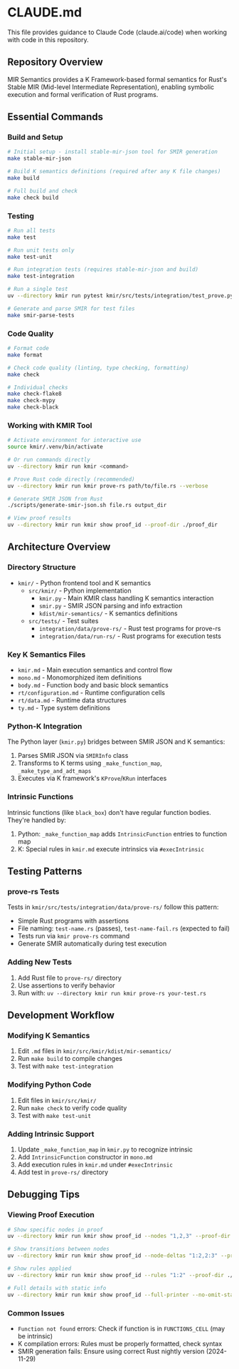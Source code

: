 # CLAUDE.md

This file provides guidance to Claude Code (claude.ai/code) when working with code in this repository.

## Repository Overview

MIR Semantics provides a K Framework-based formal semantics for Rust's Stable MIR (Mid-level Intermediate Representation), enabling symbolic execution and formal verification of Rust programs.

## Essential Commands

### Build and Setup
```bash
# Initial setup - install stable-mir-json tool for SMIR generation
make stable-mir-json

# Build K semantics definitions (required after any K file changes)
make build

# Full build and check
make check build
```

### Testing
```bash
# Run all tests
make test

# Run unit tests only
make test-unit

# Run integration tests (requires stable-mir-json and build)
make test-integration

# Run a single test
uv --directory kmir run pytest kmir/src/tests/integration/test_prove.py::test_prove_rs -k "test_name"

# Generate and parse SMIR for test files
make smir-parse-tests
```

### Code Quality
```bash
# Format code
make format

# Check code quality (linting, type checking, formatting)
make check

# Individual checks
make check-flake8
make check-mypy
make check-black
```

### Working with KMIR Tool
```bash
# Activate environment for interactive use
source kmir/.venv/bin/activate

# Or run commands directly
uv --directory kmir run kmir <command>

# Prove Rust code directly (recommended)
uv --directory kmir run kmir prove-rs path/to/file.rs --verbose

# Generate SMIR JSON from Rust
./scripts/generate-smir-json.sh file.rs output_dir

# View proof results
uv --directory kmir run kmir show proof_id --proof-dir ./proof_dir
```

## Architecture Overview

### Directory Structure
- `kmir/` - Python frontend tool and K semantics
  - `src/kmir/` - Python implementation
    - `kmir.py` - Main KMIR class handling K semantics interaction
    - `smir.py` - SMIR JSON parsing and info extraction
    - `kdist/mir-semantics/` - K semantics definitions
  - `src/tests/` - Test suites
    - `integration/data/prove-rs/` - Rust test programs for prove-rs
    - `integration/data/run-rs/` - Rust programs for execution tests

### Key K Semantics Files
- `kmir.md` - Main execution semantics and control flow
- `mono.md` - Monomorphized item definitions  
- `body.md` - Function body and basic block semantics
- `rt/configuration.md` - Runtime configuration cells
- `rt/data.md` - Runtime data structures
- `ty.md` - Type system definitions

### Python-K Integration
The Python layer (`kmir.py`) bridges between SMIR JSON and K semantics:
1. Parses SMIR JSON via `SMIRInfo` class
2. Transforms to K terms using `_make_function_map`, `_make_type_and_adt_maps`
3. Executes via K framework's `KProve`/`KRun` interfaces

### Intrinsic Functions
Intrinsic functions (like `black_box`) don't have regular function bodies. They're handled by:
1. Python: `_make_function_map` adds `IntrinsicFunction` entries to function map
2. K: Special rules in `kmir.md` execute intrinsics via `#execIntrinsic`

## Testing Patterns

### prove-rs Tests
Tests in `kmir/src/tests/integration/data/prove-rs/` follow this pattern:
- Simple Rust programs with assertions
- File naming: `test-name.rs` (passes), `test-name-fail.rs` (expected to fail)
- Tests run via `kmir prove-rs` command
- Generate SMIR automatically during test execution

### Adding New Tests
1. Add Rust file to `prove-rs/` directory
2. Use assertions to verify behavior
3. Run with: `uv --directory kmir run kmir prove-rs your-test.rs`

## Development Workflow

### Modifying K Semantics
1. Edit `.md` files in `kmir/src/kmir/kdist/mir-semantics/`
2. Run `make build` to compile changes
3. Test with `make test-integration`

### Modifying Python Code
1. Edit files in `kmir/src/kmir/`
2. Run `make check` to verify code quality
3. Test with `make test-unit`

### Adding Intrinsic Support
1. Update `_make_function_map` in `kmir.py` to recognize intrinsic
2. Add `IntrinsicFunction` constructor in `mono.md`
3. Add execution rules in `kmir.md` under `#execIntrinsic`
4. Add test in `prove-rs/` directory

## Debugging Tips

### Viewing Proof Execution
```bash
# Show specific nodes in proof
uv --directory kmir run kmir show proof_id --nodes "1,2,3" --proof-dir ./proof_dir

# Show transitions between nodes
uv --directory kmir run kmir show proof_id --node-deltas "1:2,2:3" --proof-dir ./proof_dir

# Show rules applied
uv --directory kmir run kmir show proof_id --rules "1:2" --proof-dir ./proof_dir

# Full details with static info
uv --directory kmir run kmir show proof_id --full-printer --no-omit-static-info --proof-dir ./proof_dir
```

### Common Issues
- `Function not found` errors: Check if function is in `FUNCTIONS_CELL` (may be intrinsic)
- K compilation errors: Rules must be properly formatted, check syntax
- SMIR generation fails: Ensure using correct Rust nightly version (2024-11-29)